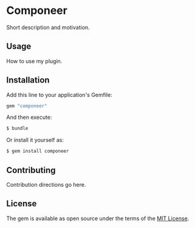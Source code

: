 # Componeer
Short description and motivation.

## Usage
How to use my plugin.

## Installation
Add this line to your application's Gemfile:

```ruby
gem "componeer"
```

And then execute:
```bash
$ bundle
```

Or install it yourself as:
```bash
$ gem install componeer
```

## Contributing
Contribution directions go here.

## License
The gem is available as open source under the terms of the [MIT License](https://opensource.org/licenses/MIT).
